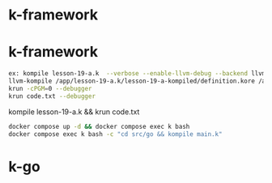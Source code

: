 # k-framework
# k-framework

``` sh
ex: kompile lesson-19-a.k  --verbose --enable-llvm-debug --backend llvm
llvm-kompile /app/lesson-19-a.k/lesson-19-a-kompiled/definition.kore /app/lesson-19-a.k/lesson-19-a-kompiled/dt main -g -O1 -o /app/lesson-19-a.k/lesson-19-a-kompiled/interpreter -- -g
krun -cPGM=0 --debugger
krun code.txt --debugger
```

kompile lesson-19-a.k  && krun code.txt 


``` sh
docker compose up -d && docker compose exec k bash
docker compose exec k bash -c "cd src/go && kompile main.k"
```


# k-go

